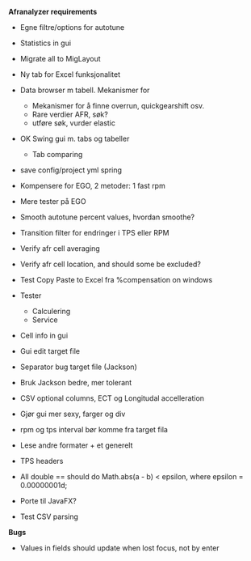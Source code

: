 **Afranalyzer requirements**

* Egne filtre/options for autotune
* Statistics in gui
* Migrate all to MigLayout
* Ny tab for Excel funksjonalitet
* Data browser m tabell. Mekanismer for
    * Mekanismer for å finne overrun, quickgearshift osv.
    * Rare verdier AFR, søk?
    * utføre søk, vurder elastic
* OK Swing gui m. tabs og tabeller
    * Tab comparing
* save config/project yml spring

* Kompensere for EGO, 2 metoder: 1 fast rpm
* Mere tester på EGO
* Smooth autotune percent values, hvordan smoothe?
* Transition filter for endringer i TPS eller RPM
* Verify afr cell averaging
* Verify afr cell location, and should some be excluded?
* Test Copy Paste to Excel fra %compensation on windows
* Tester
    * Calculering
    * Service

* Cell info in gui
* Gui edit target file
* Separator bug target file (Jackson)
* Bruk Jackson bedre, mer tolerant
* CSV optional columns, ECT og Longitudal accelleration
* Gjør gui mer sexy, farger og div
* rpm og tps interval bør komme fra target fila
* Lese andre formater + et generelt
* TPS headers
* All double == should do Math.abs(a - b) < epsilon, where epsilon = 0.00000001d;

* Porte til JavaFX?
* Test CSV parsing

**Bugs**
* Values in fields should update when lost focus, not by enter



 




